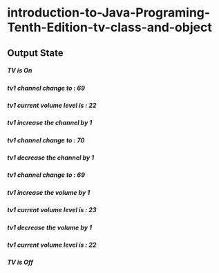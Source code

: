 # introduction-to-Java-Programing-Tenth-Edition-tv-class-and-object

## Output State
##### TV is On
##### tv1 channel change to : 69
##### tv1 current volume level is : 22
##### tv1 increase the channel by 1
##### tv1 channel change to : 70
##### tv1 decrease the channel by 1
##### tv1 channel change to : 69
##### tv1 increase the volume by 1
##### tv1 current volume level is : 23
##### tv1 decrease the volume by 1
##### tv1 current volume level is : 22
##### TV is Off
